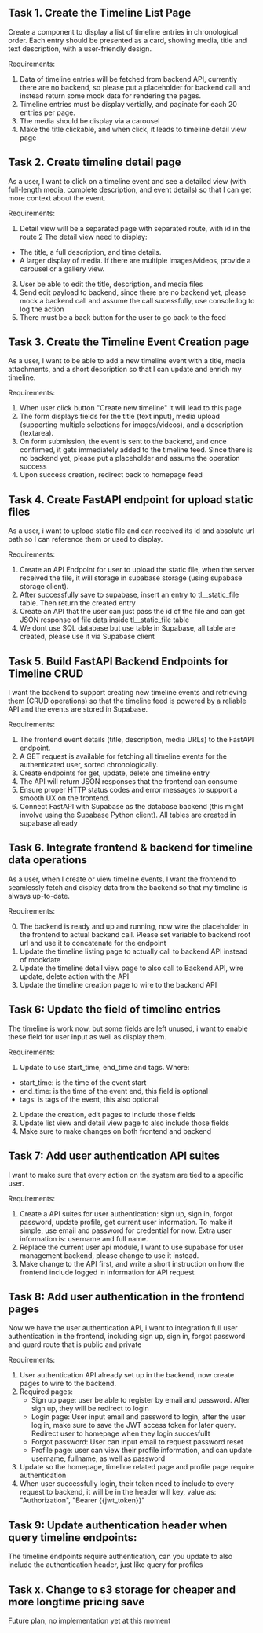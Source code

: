## Task 1. Create the Timeline List Page

Create a component to display a list of timeline entries in chronological order. Each entry should be presented as a card, showing media, title and text description, with a user-friendly design.

Requirements:

1. Data of timeline entries will be fetched from backend API, currently there are no backend, so please put a placeholder for backend call and instead return some mock data for rendering the pages.
2. Timeline entries must be display vertially, and paginate for each 20 entries per page.
3. The media should be display via a carousel
4. Make the title clickable, and when click, it leads to timeline detail view page

## Task 2. Create timeline detail page

As a user, I want to click on a timeline event and see a detailed view (with full-length media, complete description, and event details) so that I can get more context about the event.

Requirements:

1. Detail view will be a separated page with separated route, with id in the route
2 The detail view need to display: 
- The title, a full description, and time details.
- A larger display of media. If there are multiple images/videos, provide a carousel or a gallery view.
3. User be able to edit the title, description, and media files
4. Send edit payload to backend, since there are no backend yet, please mock a backend call and assume the call sucessfully, use console.log to log the action
5. There must be a back button for the user to go back to the feed

## Task 3. Create the Timeline Event Creation page

As a user, I want to be able to add a new timeline event with a title, media attachments, and a short description so that I can update and enrich my timeline.

Requirements:
1. When user click button "Create new timeline" it will lead to this page
2. The form displays fields for the title (text input), media upload (supporting multiple selections for images/videos), and a description (textarea).
3. On form submission, the event is sent to the backend, and once confirmed, it gets immediately added to the timeline feed. Since there is no backend yet, please put a placeholder and assume the operation success
4. Upon success creation, redirect back to homepage feed


## Task 4. Create FastAPI endpoint for upload static files

As a user, i want to upload static file and can received its id and absolute url path so I can reference them or used to display.

Requirements:

1. Create an API Endpoint for user to upload the static file, when the server received the file, it will storage in supabase storage (using supabase storage client).
2. After successfully save to supabase, insert an entry to tl__static_file table. Then return the created entry
3. Create an API that the user can just pass the id of the file and can get JSON response of file data inside tl__static_file table
4. We dont use SQL database but use table in Supabase, all table are created, please use it via Supabase client

## Task 5. Build FastAPI Backend Endpoints for Timeline CRUD

I want the backend to support creating new timeline events and retrieving them (CRUD operations) so that the timeline feed is powered by a reliable API and the events are stored in Supabase.

Requirements:
1. The frontend event details (title, description, media URLs) to the FastAPI endpoint.
2. A GET request is available for fetching all timeline events for the authenticated user, sorted chronologically.
3. Create endpoints for get, update, delete one timeline entry
4. The API will return JSON responses that the frontend can consume
5. Ensure proper HTTP status codes and error messages to support a smooth UX on the frontend.
6. Connect FastAPI with Supabase as the database backend (this might involve using the Supabase Python client). All tables are created in supabase already

## Task 6. Integrate frontend & backend for timeline data operations

As a user, when I create or view timeline events, I want the frontend to seamlessly fetch and display data from the backend so that my timeline is always up-to-date.

Requirements:

0. The backend is ready and up and running, now wire the placeholder in the frontend to actual backend call. Please set variable to backend root url and use it to concatenate for the endpoint
1. Update the timeline listing page to actually call to backend API instead of mockdate
2. Update the timeline detail view page to also call to Backend API, wire update, delete action with the API
3. Update the timeline creation page to wire to the backend API

## Task 6: Update the field of timeline entries

The timeline is work now, but some fields are left unused, i want to enable these field for user input as well as display them.

Requirements:
1. Update to use start_time, end_time and tags. Where:
- start_time: is the time of the event start
- end_time: is the time of the event end, this field is optional
- tags: is tags of the event, this also optional
2. Update the creation, edit pages to include those fields
3. Update list view and detail view page to also include those fields
4. Make sure to make changes on both frontend and backend

## Task 7: Add user authentication API suites

I want to make sure that every action on the system are tied to a specific user.

Requirements:
1. Create a API suites for user authentication: sign up, sign in, forgot password, update profile, get current user information. To make it simple, use email and password for credential for now. Extra user information is: username and full name.
2. Replace the current user api module, I want to use supabase for user management backend, please change to use it instead.
3. Make change to the API first, and write a short instruction on how the frontend include logged in information for API request

## Task 8: Add user authentication in the frontend pages

Now we have the user authentication API, i want to integration full user authentication in the frontend, including sign up, sign in, forgot password and guard route that is public and private

Requirements:
1. User authentication API already set up in the backend, now create pages to wire to the backend.
2. Required pages:
    - Sign up page: user be able to register by email and password. After sign up, they will be redirect to login
    - Login page: User input email and password to login, after the user log in, make sure to save the JWT access token for later query. Redirect user to homepage when they login succesfullt
    - Forgot password: User can input email to request password reset
    - Profile page: user can view their profile information, and can update username, fullname, as well as password
3. Update so the homepage, timeline related page and profile page require authentication
4. When user successfully login, their token need to include to every request to backend, it will be in the header will key, value as: "Authorization", "Bearer {{jwt_token}}"

## Task 9: Update authentication header when query timeline endpoints:

The timeline endpoints require authentication, can you update to also include the authentication header, just like query for profiles


## Task x. Change to s3 storage for cheaper and more longtime pricing save

Future plan, no implementation yet at this moment
